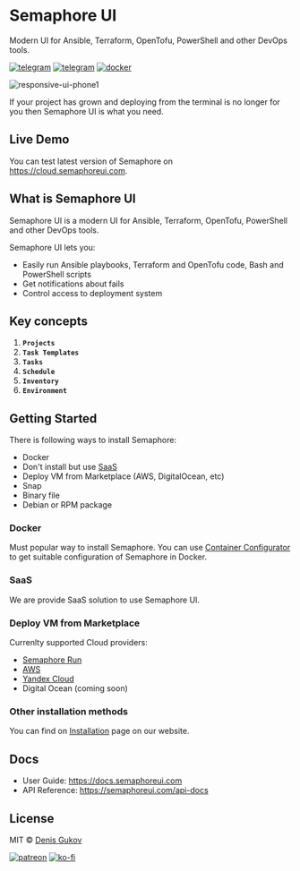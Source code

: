 # Semaphore UI

Modern UI for Ansible, Terraform, OpenTofu, PowerShell and other DevOps tools.

[![telegram](https://img.shields.io/badge/discord_community-skyblue?style=for-the-badge&logo=discord)](https://discord.gg/5R6k7hNGcH) 
[![telegram](https://img.shields.io/badge/youtube_channel-red?style=for-the-badge&logo=youtube)](https://www.youtube.com/@semaphoreui) 
[![docker](https://img.shields.io/badge/container_configurator-skyblue?style=for-the-badge&logo=docker)](https://semaphoreui.com/install/docker/)

![responsive-ui-phone1](https://user-images.githubusercontent.com/914224/134777345-8789d9e4-ff0d-439c-b80e-ddc56b74fcee.png)

If your project has grown and deploying from the terminal is no longer for you then Semaphore UI is what you need.

## Live Demo

You can test latest version of Semaphore on https://cloud.semaphoreui.com.

## What is Semaphore UI

Semaphore UI is a modern UI for Ansible, Terraform, OpenTofu, PowerShell and other DevOps tools. 

Semaphore UI lets you:
* Easily run Ansible playbooks, Terraform and OpenTofu code, Bash and PowerShell scripts
* Get notifications about fails
* Control access to deployment system

## Key concepts
1. **`Projects`**
2. **`Task Templates`**
3. **`Tasks`**
1. **`Schedule`**
4. **`Inventory`** 
5. **`Environment`**

## Getting Started
There is following ways to install Semaphore:
* Docker
* Don't install but use [SaaS](https://cloud.semaphoreui.com)
* Deploy VM from Marketplace (AWS, DigitalOcean, etc)
* Snap
* Binary file
* Debian or RPM package

### Docker
Must popular way to install Semaphore. You can use [Container Configurator](https://semaphoreui.com/install/docker/) to get suitable configuration of Semaphore in Docker.

### SaaS
We are provide SaaS solution to use Semaphore UI.

### Deploy VM from Marketplace
Currenlty supported Cloud providers:
* [Semaphore Run](https://cloud.semaphore.run/servers/new/semaphore)
* [AWS](https://aws.amazon.com/marketplace/pp/prodview-5noeat2jipwca)
* [Yandex Cloud](https://yandex.cloud/en-ru/marketplace/products/fastlix/semaphore)
* Digital Ocean (coming soon)

### Other installation methods
You can find on [Installation](https://semaphoreui.com/install) page on our website.

## Docs

* User Guide: https://docs.semaphoreui.com
* API Reference: https://semaphoreui.com/api-docs

## License
MIT © [Denis Gukov](https://github.com/fiftin)

[![patreon](https://img.shields.io/badge/become_a_patreon-teal?style=for-the-badge&logo=patreon)](https://www.patreon.com/semaphoreui) 
[![ko-fi](https://img.shields.io/badge/buy_me_a_coffee-pink?style=for-the-badge&logo=kofi)](https://ko-fi.com/fiftin) 
